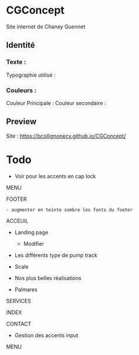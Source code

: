 # CGConcept

Site internet de Chaney Guennet

## Identité

### Texte :
Typographie utilisé : 

### Couleurs :
Couleur Principale :
Couleur secondaire :

## Preview
Site : https://bcollignonecv.github.io/CGConcept/

# Todo

- Voir pour les accents en cap lock

MENU
<!-- - Reduire l'inter margin entre les éléments du footer sur le menu -->
<!-- - Reduire la taille des liens dans le menu col -1 -->
<!-- - Remonter les liens du menu  -->
<!-- - Changer la couleur des liens (-> gris) du menu et ajouter une classe active sur la page courante -->
<!-- - téléphone +33 (0)7 87 95 37 79 -->
<!-- - "Fermer" au lieu de "close" -->

FOOTER

<!-- - Ajouter de l'espace entre contact et suivez-nous -->
    - augmenter en teinte sombre les fonts du footer

ACCEUIL 

- Landing page

    <!-- - Ajouter le titre -->
    - Modifier

- Les différents type de pump track
    <!-- - Image avec filtre -->
    <!-- - Grossir le text -->
    <!-- - Block-text bubble -->
    <!-- - Ajouter une margin entre les éléments -->

- Scale
    <!-- - Passer la font en bold -->
    <!-- - Adapté la taille au block text fun fact -->
    <!-- - faire la version mobile inline -->

- Nos plus belles réalisations
    <!-- - Animation de nos plus belles réalisations -->
    <!-- - Augmenter la taille des text de nos plus belles réalisations -->
    <!-- - Ajouter un active -->
    <!-- - Ajouter un fond de couleur sur l'index nos plus belles réalisations -->
    <!-- - Index Reduire margin top entre title et content -->

- Palmares
    <!-- - Index Reduire margin top entre title et content -->
    <!-- - Section trop haute -->

SERVICES

<!-- - Reduir les margins des dropdown -->

INDEX

<!-- - Text gris foncé de base -->
<!-- - Text gris au hover de l'index -->
<!-- - Text gris foncé sur l'élément actifs -->
<!-- - Ajouter un margin sur mobile à l'ouverture -->
<!-- - Ajouter un padding sur chaque ligne de l'index -->

CONTACT

<!-- - Changer les couleurs de la map avec des nuances de gris plus faible -->
<!-- - Retirer le nom des pays -->
- Gestion des accents input

MENU

<!-- - Changer le easing de l'animation de menu -->
